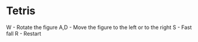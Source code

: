 # Tetris
W - Rotate the figure
A,D - Move the figure to the left or to the right
S - Fast fall
R - Restart
